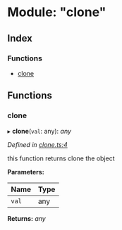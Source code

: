 
# Module: "clone"

## Index

### Functions

* [clone](_clone_.md#clone)

## Functions

###  clone

▸ **clone**(`val`: any): *any*

*Defined in [clone.ts:4](https://github.com/figma-plugin-helper-functions/figma-plugin-helpers/blob/43ca7ad/src/helpers/clone.ts#L4)*

 this function returns clone the object

**Parameters:**

Name | Type |
------ | ------ |
`val` | any |

**Returns:** *any*
